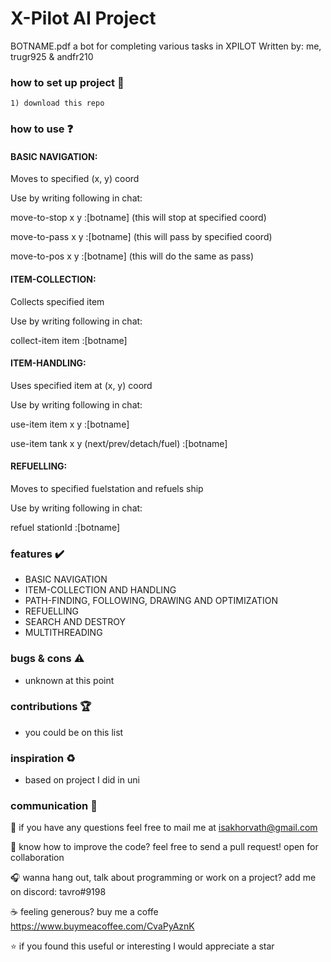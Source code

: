 # X-Pilot AI Project
BOTNAME.pdf a bot for completing various tasks in XPILOT
Written by: me, trugr925 & andfr210

### how to set up project :file_folder:

```
1) download this repo
```

### how to use :question:
#### BASIC NAVIGATION:
Moves to specified (x, y) coord

Use by writing following in chat:

move-to-stop x y :[botname] (this will stop at specified coord)

move-to-pass x y :[botname] (this will pass by specified coord)

move-to-pos  x y :[botname] (this will do the same as pass)

#### ITEM-COLLECTION:
Collects specified item

Use by writing following in chat:

collect-item item :[botname]

#### ITEM-HANDLING:
Uses specified item at (x, y) coord

Use by writing following in chat:

use-item item x y :[botname]

use-item tank x y (next/prev/detach/fuel) :[botname]

#### REFUELLING: 
Moves to specified fuelstation and refuels ship

Use by writing following in chat:

refuel stationId :[botname]

### features :heavy_check_mark:
* BASIC NAVIGATION 
* ITEM-COLLECTION AND HANDLING
* PATH-FINDING, FOLLOWING, DRAWING AND OPTIMIZATION 
* REFUELLING 
* SEARCH AND DESTROY
* MULTITHREADING

### bugs & cons :warning:
* unknown at this point

### contributions :trophy:
* you could be on this list

### inspiration :recycle:
* based on project I did in uni

### communication :speech_balloon:
:email: if you have any questions feel free to mail me at isakhorvath@gmail.com

:beers: know how to improve the code? feel free to send a pull request! open for collaboration

:headphones: wanna hang out, talk about programming or work on a project? add me on discord: tavro#9198

:coffee: feeling generous? buy me a coffe https://www.buymeacoffee.com/CvaPyAznK

:star: if you found this useful or interesting I would appreciate a star 
